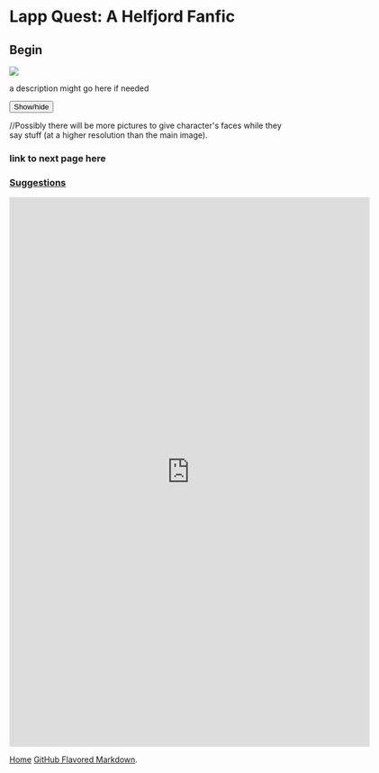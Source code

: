 # Lapp Quest: A Helfjord Fanfic

## Begin

<img class="main-image pixelated" src="https://michael-barcham.github.io/Helfjord/images/Crew.png">

<p>a description might go here if needed</p>
<div id="spoiler" style="display:none"> 
<p>Lapp:    I like apples</p>
<p>Erdan:   Shut up also i am racist</p>
<p>Miri:    *does stab*</p>
<p>Morne:   Bless you!</p>
<p>Veit:    Am lost</p>
<p>Orlando: Am straight</p>
<p><a href="https://tvtropes.org/pmwiki/pmwiki.php/Main/Flanderization">Flanderise her? I barely know 'er</a></p>

</div> 
<button title="Dialogue" type="button" onclick="if(document.getElementById('spoiler') .style.display=='none') {document.getElementById('spoiler') .style.display=''}else{document.getElementById('spoiler') .style.display='none'}">Show/hide</button>  
<p>//Possibly there will be more pictures to give character's faces while they say stuff (at a higher resolution than the main image).</p>

### link to next page here

### [Suggestions](https://docs.google.com/forms/d/1gA93L5m_3p3brvnw16jQMmJhGm_uoIiFuLvl1sOPMnQ/)

<iframe src="https://docs.google.com/forms/d/e/1FAIpQLScAI6Z2fBI-bIHM_B6ExIrEBIcXNfEMy3MoeeV7S7VWruH5KA/viewform?embedded=true" width="640" height="976" frameborder="0" marginheight="0" marginwidth="0">Loading...</iframe>

[Home](https://michael-barcham.github.io/Helfjord/)
[GitHub Flavored Markdown](https://guides.github.com/features/mastering-markdown/).
